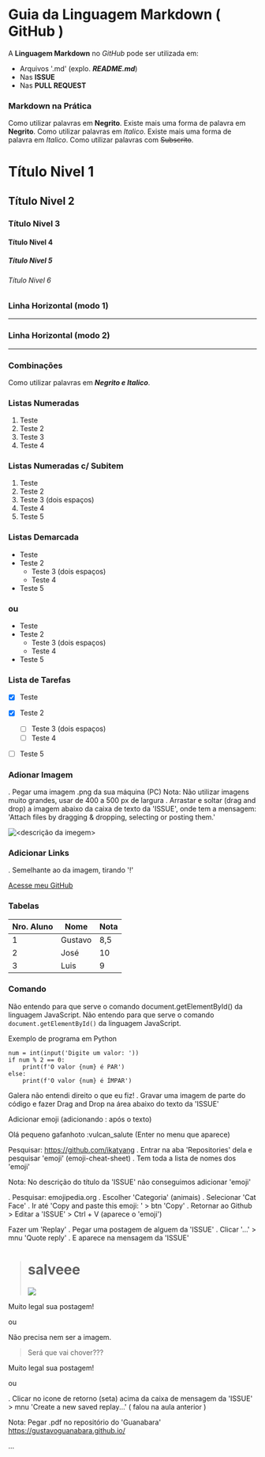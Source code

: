 
# Guia da Linguagem Markdown ( GitHub )

A **Linguagem Markdown** no *GitHub* pode ser utilizada em:

* Arquivos '.md' (explo. **_README.md_**)
* Nas **ISSUE**
* Nas **PULL REQUEST**

### Markdown na Prática

Como utilizar palavras em **Negrito**. Existe mais uma forma de palavra em __Negrito__.
Como utilizar palavras em *Italico*. Existe mais uma forma de palavra em _Italico_.
Como utilizar palavras com ~~Subscrito~~.

# Título Nivel 1
## Título Nivel 2
### Título Nivel 3
#### Título Nivel 4
##### Título Nivel 5
###### Título Nivel 6

### Linha Horizontal (modo 1)
---

### Linha Horizontal (modo 2)
***

### Combinações
Como utilizar palavras em __*Negrito e Italico*__.


### Listas Numeradas

1. Teste
1. Teste 2
1. Teste 3
1. Teste 4

### Listas Numeradas c/ Subitem

1. Teste
1. Teste 2
  1. Teste 3 (dois espaços)
  1. Teste 4
1. Teste 5

### Listas Demarcada

* Teste
* Teste 2
  * Teste 3 (dois espaços)
  * Teste 4
* Teste 5


### ou

- Teste
- Teste 2
  - Teste 3 (dois espaços)
  - Teste 4
- Teste 5


### Lista de Tarefas

- [x] Teste
- [x] Teste 2
  - [ ] Teste 3 (dois espaços)
  - [ ] Teste 4
- [ ] Teste 5


### Adionar Imagem
. Pegar uma imagem .png da sua máquina (PC) 
Nota: Não utilizar imagens muito grandes, usar de 400 a 500 px de largura
. Arrastar e soltar (drag and drop) a imagem abaixo da caixa de texto da 'ISSUE', onde tem a mensagem:
  'Attach files by dragging & dropping, selecting or posting them.'

![<descrição da imegem>](<caminho da imagem>)


### Adicionar Links
. Semelhante ao da imagem, tirando '!'

[Acesse meu GitHub](<link http://...>)


### Tabelas

Nro. Aluno | Nome | Nota
---|---|---
1|Gustavo|8,5
2|José|10
3|Luis|9


### Comando

Não entendo para que serve o comando document.getElementById() da linguagem JavaScript.
Não entendo para que serve o comando `document.getElementById()` da linguagem JavaScript.


Exemplo de programa em Python
```
num = int(input('Digite um valor: '))
if num % 2 == 0:
    print(f'O valor {num} é PAR')
else:
    print(f'O valor {num} é ÍMPAR')
```


Galera não entendi direito o que eu fiz!
. Gravar uma imagem de parte do código e fazer Drag and Drop na área abaixo do texto da 'ISSUE'


Adicionar emoji (adicionando : após o texto)

Olá pequeno gafanhoto :vulcan_salute     (Enter no menu que aparece)


Pesquisar: https://github.com/ikatyang
. Entrar na aba 'Repositories' dela e pesquisar 'emoji' (emoji-cheat-sheet)
. Tem toda a lista de nomes dos 'emoji'

Nota: No descrição do título da 'ISSUE' não conseguimos adicionar 'emoji'

. Pesquisar: emojipedia.org
. Escolher 'Categoria' (animais)
. Selecionar 'Cat Face'
. Ir até 'Copy and paste this emoji: ' > btn 'Copy'
. Retornar ao Github > Editar a 'ISSUE' > Ctrl + V     (aparece o 'emoji')


Fazer um 'Replay'
. Pegar uma postagem de alguem da 'ISSUE'
. Clicar '...' > mnu 'Quote reply'
. E aparece na mensagem da 'ISSUE' 

># salveee
>![](https://...)

Muito legal sua postagem!


ou

Não precisa nem ser a imagem.

> Será que vai chover???

Muito legal sua postagem!

ou

. Clicar no icone de retorno (seta) acima da caixa de mensagem da 'ISSUE' > mnu 'Create a new saved replay...'  ( falou na aula anterior )

Nota: Pegar .pdf no repositório do 'Guanabara' https://gustavoguanabara.github.io/

...
